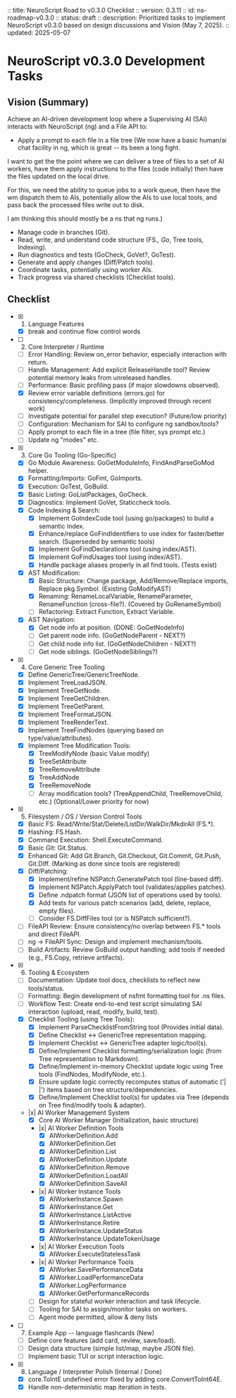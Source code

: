 :: title: NeuroScript Road to v0.3.0 Checklist
:: version: 0.3.11
:: id: ns-roadmap-v0.3.0
:: status: draft
:: description: Prioritized tasks to implement NeuroScript v0.3.0 based on design discussions and Vision (May 7, 2025).
:: updated: 2025-05-07

# NeuroScript v0.3.0 Development Tasks

## Vision (Summary)

Achieve an AI-driven development loop where a Supervising AI (SAI) interacts with NeuroScript (ng) and a File API to:
- Apply a prompt to each file in a file tree 
(We now have a basic human/ai chat facility in ng, which is great -- its been a long fight.

I want to get the the point where we can deliver a tree of files to a set of AI workers, have them apply instructions to the files (code initially) then have the files updated on the local drive.

For this, we need the ability to queue jobs to a work queue, then have the wm dispatch them to AIs, potentially allow the AIs to use local tools, and pass back the processed files write out to disk.

I am thinking this should mostly be a ns that ng runs.)


- Manage code in branches (Git).
- Read, write, and understand code structure (FS.*, Go*, Tree tools, Indexing).
- Run diagnostics and tests (GoCheck, GoVet?, GoTest).
- Generate and apply changes (Diff/Patch tools).
- Coordinate tasks, potentially using worker AIs.
- Track progress via shared checklists (Checklist tools).

## Checklist

- [x] 1. Language Features
    - [x] break and continue flow control words

- [ ] 2. Core Interpreter / Runtime
    - [ ] Error Handling: Review on_error behavior, especially interaction with return.
    - [ ] Handle Management: Add explicit ReleaseHandle tool? Review potential memory leaks from unreleased handles.
    - [ ] Performance: Basic profiling pass (if major slowdowns observed).
    - [x] Review error variable definitions (errors.go) for consistency/completeness. (Implicitly improved through recent work)
    - [ ] Investigate potential for parallel step execution? (Future/low priority)
    - [ ] Configuration: Mechanism for SAI to configure ng sandbox/tools?
    - [ ] Apply prompt to each file in a tree (file filter, sys prompt etc.)
    - [ ] Update ng "modes" etc.

- [x] 3. Core Go Tooling (Go-Specific)
    - [x] Go Module Awareness: GoGetModuleInfo, FindAndParseGoMod helper.
    - [x] Formatting/Imports: GoFmt, GoImports.
    - [x] Execution: GoTest, GoBuild.
    - [x] Basic Listing: GoListPackages, GoCheck.
    - [x] Diagnostics: Implement GoVet, Staticcheck tools.
    - [x] Code Indexing & Search:
        - [x] Implement GoIndexCode tool (using go/packages) to build a semantic index.
        - [x] Enhance/replace GoFindIdentifiers to use index for faster/better search. (Superseded by semantic tools)
        - [x] Implement GoFindDeclarations tool (using index/AST).
        - [x] Implement GoFindUsages tool (using index/AST).
        - [x] Handle package aliases properly in all find tools. (Tests exist)
    - [x] AST Modification:
        - [x] Basic Structure: Change package, Add/Remove/Replace imports, Replace pkg.Symbol. (Existing GoModifyAST)
        - [x] Renaming: RenameLocalVariable, RenameParameter, RenameFunction (cross-file?). (Covered by GoRenameSymbol)
        - [ ] Refactoring: Extract Function, Extract Variable.
    - [x] AST Navigation:
        - [x] Get node info at position. (DONE: GoGetNodeInfo)
        - [ ] Get parent node info. (GoGetNodeParent - NEXT?)
        - [ ] Get child node info list. (GoGetNodeChildren - NEXT?)
        - [ ] Get node siblings. (GoGetNodeSiblings?)

- [x] 4. Core Generic Tree Tooling
    - [x] Define GenericTree/GenericTreeNode.
    - [x] Implement TreeLoadJSON.
    - [x] Implement TreeGetNode.
    - [x] Implement TreeGetChildren.
    - [x] Implement TreeGetParent.
    - [x] Implement TreeFormatJSON.
    - [x] Implement TreeRenderText.
    - [x] Implement TreeFindNodes (querying based on type/value/attributes).
    - [x] Implement Tree Modification Tools:
        - [x] TreeModifyNode (basic Value modify)
        - [x] TreeSetAttribute
        - [x] TreeRemoveAttribute
        - [x] TreeAddNode
        - [x] TreeRemoveNode
        - [ ] Array modification tools? (TreeAppendChild, TreeRemoveChild, etc.) (Optional/Lower priority for now)

- [x] 5. Filesystem / OS / Version Control Tools
    - [x] Basic FS: Read/Write/Stat/Delete/ListDir/WalkDir/MkdirAll (FS.*).
    - [x] Hashing: FS.Hash.
    - [x] Command Execution: Shell.ExecuteCommand.
    - [x] Basic Git: Git.Status.
    - [x] Enhanced Git: Add Git.Branch, Git.Checkout, Git.Commit, Git.Push, Git.Diff. (Marking as done since tools are registered)
    - [x] Diff/Patching:
        - [x] Implement/refine NSPatch.GeneratePatch tool (line-based diff).
        - [x] Implement NSPatch.ApplyPatch tool (validates/applies patches).
        - [x] Define .ndpatch format (JSON list of operations used by tools).
        - [x] Add tests for various patch scenarios (add, delete, replace, empty files).
        - [ ] Consider FS.DiffFiles tool (or is NSPatch sufficient?).
    - [ ] FileAPI Review: Ensure consistency/no overlap between FS.* tools and direct FileAPI.
    - [ ] ng -> FileAPI Sync: Design and implement mechanism/tools.
    - [ ] Build Artifacts: Review GoBuild output handling; add tools if needed (e.g., FS.Copy, retrieve artifacts).

- [x] 6. Tooling & Ecosystem
    - [ ] Documentation: Update tool docs, checklists to reflect new tools/status.
    - [ ] Formatting: Begin development of nsfmt formatting tool for .ns files.
    - [ ] Workflow Test: Create end-to-end test script simulating SAI interaction (upload, read, modify, build, test).
    - [x] Checklist Tooling (using Tree Tools):
        - [x] Implement ParseChecklistFromString tool (Provides initial data).
        - [x] Define Checklist <-> GenericTree representation mapping.
        - [x] Implement Checklist <-> GenericTree adapter logic/tool(s).
        - [x] Define/Implement Checklist formatting/serialization logic (from Tree representation to Markdown).
        - [x] Define/Implement in-memory Checklist update logic using Tree tools (FindNodes, ModifyNode, etc.).
        - [x] Ensure update logic correctly recomputes status of automatic ('| |') items based on tree structure/dependencies.
        - [x] Define/Implement Checklist tool(s) for updates via Tree (depends on Tree find/modify tools & adapter).
    - |x| AI Worker Management System
        - [x] Core AI Worker Manager (Initialization, basic structure)
        - |x| AI Worker Definition Tools
            - [x] AIWorkerDefinition.Add
            - [x] AIWorkerDefinition.Get
            - [x] AIWorkerDefinition.List
            - [x] AIWorkerDefinition.Update
            - [x] AIWorkerDefinition.Remove
            - [x] AIWorkerDefinition.LoadAll
            - [x] AIWorkerDefinition.SaveAll
        - |x| AI Worker Instance Tools
            - [x] AIWorkerInstance.Spawn
            - [x] AIWorkerInstance.Get
            - [x] AIWorkerInstance.ListActive
            - [x] AIWorkerInstance.Retire
            - [x] AIWorkerInstance.UpdateStatus
            - [x] AIWorkerInstance.UpdateTokenUsage
        - |x| AI Worker Execution Tools
            - [x] AIWorker.ExecuteStatelessTask
        - |x| AI Worker Performance Tools
            - [x] AIWorker.SavePerformanceData
            - [x] AIWorker.LoadPerformanceData
            - [x] AIWorker.LogPerformance
            - [x] AIWorker.GetPerformanceRecords
        - [ ] Design for stateful worker interaction and task lifecycle.
        - [ ] Tooling for SAI to assign/monitor tasks on workers.
        - [ ] Agent mode permitted, allow & deny lists

- [ ] 7. Example App -- language flashcards (New)
    - [ ] Define core features (add card, review, save/load).
    - [ ] Design data structure (simple list/map, maybe JSON file).
    - [ ] Implement basic TUI or script interaction logic.

- [x] 8. Language / Interpreter Polish (Internal / Done)
    - [x] core.ToIntE undefined error fixed by adding core.ConvertToInt64E.
    - [x] Handle non-deterministic map iteration in tests.
